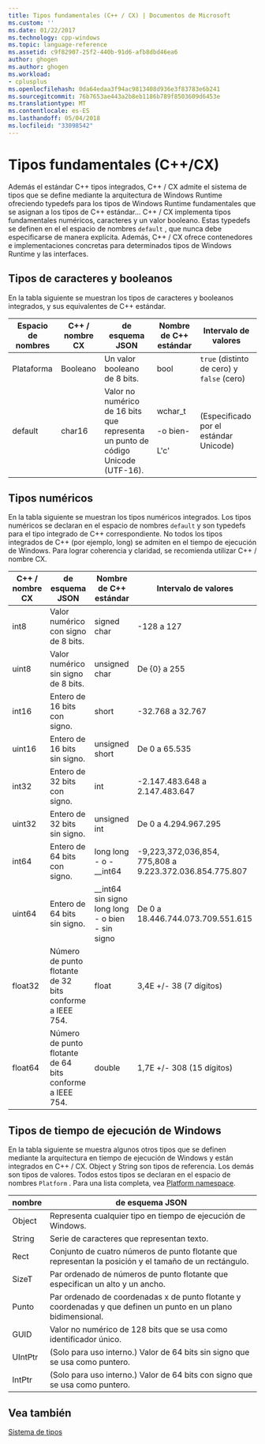 ```yaml
---
title: Tipos fundamentales (C++ / CX) | Documentos de Microsoft
ms.custom: ''
ms.date: 01/22/2017
ms.technology: cpp-windows
ms.topic: language-reference
ms.assetid: c9f82907-25f2-440b-91d6-afb8dbd46ea6
author: ghogen
ms.author: ghogen
ms.workload:
- cplusplus
ms.openlocfilehash: 0da64edaa3f94ac9813408d936e3f83783e6b241
ms.sourcegitcommit: 76b7653ae443a2b8eb1186b789f8503609d6453e
ms.translationtype: MT
ms.contentlocale: es-ES
ms.lasthandoff: 05/04/2018
ms.locfileid: "33098542"
---
```

# <a name="fundamental-types-ccx"></a>Tipos fundamentales (C++/CX)
Además el estándar C++ tipos integrados, C++ / CX admite el sistema de tipos que se define mediante la arquitectura de Windows Runtime ofreciendo typedefs para los tipos de Windows Runtime fundamentales que se asignan a los tipos de C++ estándar... C++ / CX implementa tipos fundamentales numéricos, caracteres y un valor booleano. Estas typedefs se definen en el el espacio de nombres `default` , que nunca debe especificarse de manera explícita. Además, C++ / CX ofrece contenedores e implementaciones concretas para determinados tipos de Windows Runtime y las interfaces.  
  
## <a name="boolean-and-character-types"></a>Tipos de caracteres y booleanos  
 En la tabla siguiente se muestran los tipos de caracteres y booleanos integrados, y sus equivalentes de C++ estándar.  
  
|Espacio de nombres|C++ / nombre CX|de esquema JSON|Nombre de C++ estándar|Intervalo de valores|  
|---------------|-----------------------------------------------------------------------|----------------|-------------------------|---------------------|  
|Plataforma|Booleano|Un valor booleano de 8 bits.|bool|`true` (distinto de cero) y `false` (cero)|  
|default|char16|Valor no numérico de 16 bits que representa un punto de código Unicode (UTF-16).|wchar_t<br /><br /> -o bien-<br /><br /> L'c'|(Especificado por el estándar Unicode)|  
  
## <a name="numeric-types"></a>Tipos numéricos  
 En la tabla siguiente se muestran los tipos numéricos integrados. Los tipos numéricos se declaran en el espacio de nombres `default` y son typedefs para el tipo integrado de C++ correspondiente. No todos los tipos integrados de C++ (por ejemplo, long) se admiten en el tiempo de ejecución de Windows. Para lograr coherencia y claridad, se recomienda utilizar C++ / nombre CX.  
  
|C++ / nombre CX|de esquema JSON|Nombre de C++ estándar|Intervalo de valores|  
|-----------------------------------------------------------------------|----------------|-------------------------|---------------------|  
|int8|Valor numérico con signo de 8 bits.|signed char|-128 a 127|  
|uint8|Valor numérico sin signo de 8 bits.|unsigned char|De {0} a 255|  
|int16|Entero de 16 bits con signo.|short|-32.768 a 32.767|  
|uint16|Entero de 16 bits sin signo.|unsigned short|De 0 a 65.535|  
|int32|Entero de 32 bits con signo.|int|-2.147.483.648 a 2.147.483.647|  
|uint32|Entero de 32 bits sin signo.|unsigned int|De 0 a 4.294.967.295|  
|int64|Entero de 64 bits con signo.|long long - o - __int64|-9,223,372,036,854, 775,808 a 9.223.372.036.854.775.807|  
|uint64|Entero de 64 bits sin signo.|__int64 sin signo long long - o bien - sin signo|De 0 a 18.446.744.073.709.551.615|  
|float32|Número de punto flotante de 32 bits conforme a IEEE 754.|float|3,4E +/- 38 (7 dígitos)|  
|float64|Número de punto flotante de 64 bits conforme a IEEE 754.|double|1,7E +/- 308 (15 dígitos)|  
  
## <a name="windows-runtime-types"></a>Tipos de tiempo de ejecución de Windows  
 En la tabla siguiente se muestra algunos otros tipos que se definen mediante la arquitectura en tiempo de ejecución de Windows y están integrados en C++ / CX. Object y String son tipos de referencia. Los demás son tipos de valores. Todos estos tipos se declaran en el espacio de nombres `Platform` . Para una lista completa, vea [Platform namespace](../cppcx/platform-namespace-c-cx.md).  
  
|nombre|de esquema JSON|  
|----------|----------------|  
|Object|Representa cualquier tipo en tiempo de ejecución de Windows.|  
|String|Serie de caracteres que representan texto.|  
|Rect|Conjunto de cuatro números de punto flotante que representan la posición y el tamaño de un rectángulo.|  
|SizeT|Par ordenado de números de punto flotante que especifican un alto y un ancho.|  
|Punto|Par ordenado de coordenadas x de punto flotante y coordenadas y que definen un punto en un plano bidimensional.|  
|GUID|Valor no numérico de 128 bits que se usa como identificador único.|  
|UIntPtr|(Solo para uso interno.) Valor de 64 bits sin signo que se usa como puntero.|  
|IntPtr|(Solo para uso interno.)  Valor de 64 bits con signo que se usa como puntero.|  
  
## <a name="see-also"></a>Vea también  
 [Sistema de tipos](../cppcx/type-system-c-cx.md)
